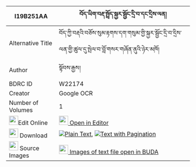 |I19B251AA|བོད་ཡིག་བརྡ་སྤྲོད་སྐྱར་སྦྱོང་དྲི་བ་དང་དྲིས་ལན། 
| --- | --- 
|Alternative Title |བོད་ཀྱི་བརྡའི་བཅོས་སུམ་རྟགས་དག་གསུམ་གྱི་སྐྱར་སྦྱོང་དྲི་བ་དྲིས་ལན་གྱི་ཚུལ་དུ་སྤེལ་བ་བློ་གསར་གཞོན་ནུའི་ཉེར་མཁོ།
|Author| སྟོབས་རྒྱས།
|BDRC ID | W22174
|Creator | Google OCR
|Number of Volumes| 1
|<img width="25" src="https://img.icons8.com/color/25/000000/edit-property.png">Edit Online| [<img width="25" src="https://avatars.githubusercontent.com/u/45091458?s=200&v=4"> Open in Editor](http://editor.openpecha.org/I19B251AA)
|<img width="25" src="https://img.icons8.com/fluent/48/000000/download-2.png"/>  Download | [![](https://img.icons8.com/color/20/000000/txt.png)Plain Text](https://github.com/Openpecha/I19B251AA/releases/download/v1/boyik_datro_kya_ra_jong_driwa__plain_I19B251AA.zip), [![](https://img.icons8.com/color/20/000000/txt.png)Text with Pagination](https://github.com/Openpecha/I19B251AA/releases/download/v1/boyik_datro_kya_ra_jong_driwa__pages_I19B251AA.zip)
|<img width="25" src="https://img.icons8.com/plasticine/100/000000/pictures-folder.png"/>  Source Images | [<img width="25" src="https://library.bdrc.io/icons/BUDA-small.svg"> Images of text file open in BUDA](https://library.bdrc.io/show/bdr:W22174)